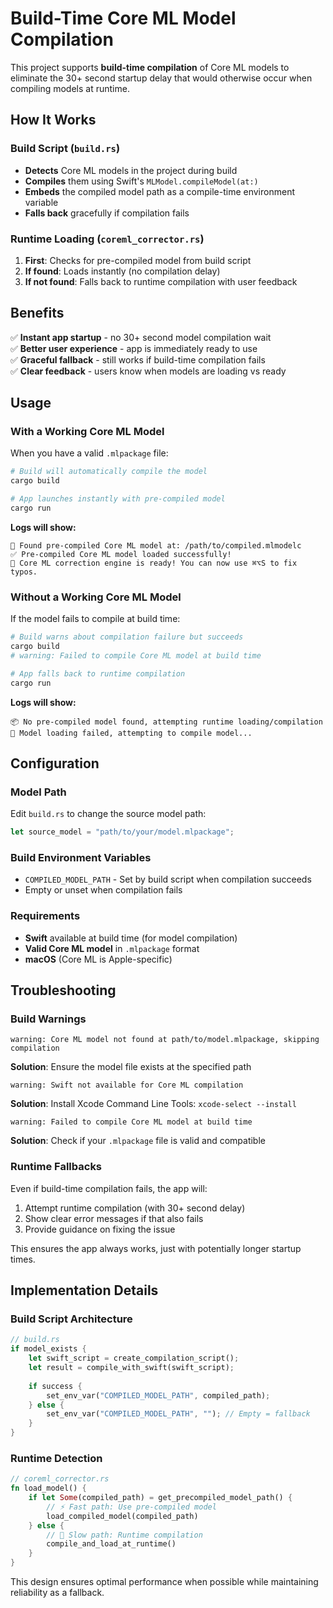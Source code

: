 # Build-Time Core ML Model Compilation

This project supports **build-time compilation** of Core ML models to eliminate the 30+ second startup delay that would otherwise occur when compiling models at runtime.

## How It Works

### Build Script (`build.rs`)
- **Detects** Core ML models in the project during build
- **Compiles** them using Swift's `MLModel.compileModel(at:)` 
- **Embeds** the compiled model path as a compile-time environment variable
- **Falls back** gracefully if compilation fails

### Runtime Loading (`coreml_corrector.rs`)
1. **First**: Checks for pre-compiled model from build script
2. **If found**: Loads instantly (no compilation delay)
3. **If not found**: Falls back to runtime compilation with user feedback

## Benefits

✅ **Instant app startup** - no 30+ second model compilation wait  
✅ **Better user experience** - app is immediately ready to use  
✅ **Graceful fallback** - still works if build-time compilation fails  
✅ **Clear feedback** - users know when models are loading vs ready  

## Usage

### With a Working Core ML Model

When you have a valid `.mlpackage` file:

```bash
# Build will automatically compile the model
cargo build

# App launches instantly with pre-compiled model
cargo run
```

**Logs will show:**
```
🚀 Found pre-compiled Core ML model at: /path/to/compiled.mlmodelc
✅ Pre-compiled Core ML model loaded successfully!
🎉 Core ML correction engine is ready! You can now use ⌘⌥S to fix typos.
```

### Without a Working Core ML Model

If the model fails to compile at build time:

```bash
# Build warns about compilation failure but succeeds
cargo build
# warning: Failed to compile Core ML model at build time

# App falls back to runtime compilation
cargo run
```

**Logs will show:**
```
📦 No pre-compiled model found, attempting runtime loading/compilation
🔨 Model loading failed, attempting to compile model...
```

## Configuration

### Model Path
Edit `build.rs` to change the source model path:

```rust
let source_model = "path/to/your/model.mlpackage";
```

### Build Environment Variables

- `COMPILED_MODEL_PATH` - Set by build script when compilation succeeds
- Empty or unset when compilation fails

### Requirements

- **Swift** available at build time (for model compilation)
- **Valid Core ML model** in `.mlpackage` format
- **macOS** (Core ML is Apple-specific)

## Troubleshooting

### Build Warnings
```
warning: Core ML model not found at path/to/model.mlpackage, skipping compilation
```
**Solution**: Ensure the model file exists at the specified path

```
warning: Swift not available for Core ML compilation
```  
**Solution**: Install Xcode Command Line Tools: `xcode-select --install`

```
warning: Failed to compile Core ML model at build time
```
**Solution**: Check if your `.mlpackage` file is valid and compatible

### Runtime Fallbacks

Even if build-time compilation fails, the app will:
1. Attempt runtime compilation (with 30+ second delay)
2. Show clear error messages if that also fails
3. Provide guidance on fixing the issue

This ensures the app always works, just with potentially longer startup times.

## Implementation Details

### Build Script Architecture
```rust
// build.rs
if model_exists {
    let swift_script = create_compilation_script();
    let result = compile_with_swift(swift_script);
    
    if success {
        set_env_var("COMPILED_MODEL_PATH", compiled_path);
    } else {
        set_env_var("COMPILED_MODEL_PATH", ""); // Empty = fallback
    }
}
```

### Runtime Detection
```rust
// coreml_corrector.rs
fn load_model() {
    if let Some(compiled_path) = get_precompiled_model_path() {
        // ⚡ Fast path: Use pre-compiled model
        load_compiled_model(compiled_path)
    } else {
        // 🐌 Slow path: Runtime compilation
        compile_and_load_at_runtime()
    }
}
```

This design ensures optimal performance when possible while maintaining reliability as a fallback.